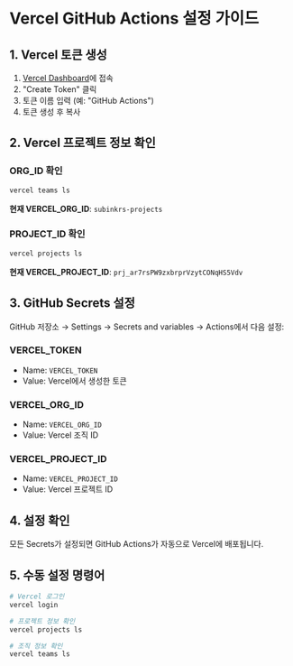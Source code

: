 # Vercel GitHub Actions 설정 가이드

## 1. Vercel 토큰 생성

1. [Vercel Dashboard](https://vercel.com/account/tokens)에 접속
2. "Create Token" 클릭
3. 토큰 이름 입력 (예: "GitHub Actions")
4. 토큰 생성 후 복사

## 2. Vercel 프로젝트 정보 확인

### ORG_ID 확인
```bash
vercel teams ls
```
**현재 VERCEL_ORG_ID**: `subinkrs-projects`

### PROJECT_ID 확인
```bash
vercel projects ls
```
**현재 VERCEL_PROJECT_ID**: `prj_ar7rsPW9zxbrprVzytCONqHS5Vdv`

## 3. GitHub Secrets 설정

GitHub 저장소 → Settings → Secrets and variables → Actions에서 다음 설정:

### VERCEL_TOKEN
- Name: `VERCEL_TOKEN`
- Value: Vercel에서 생성한 토큰

### VERCEL_ORG_ID
- Name: `VERCEL_ORG_ID`
- Value: Vercel 조직 ID

### VERCEL_PROJECT_ID
- Name: `VERCEL_PROJECT_ID`
- Value: Vercel 프로젝트 ID

## 4. 설정 확인

모든 Secrets가 설정되면 GitHub Actions가 자동으로 Vercel에 배포됩니다.

## 5. 수동 설정 명령어

```bash
# Vercel 로그인
vercel login

# 프로젝트 정보 확인
vercel projects ls

# 조직 정보 확인
vercel teams ls
```
